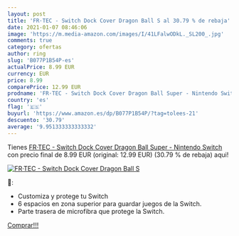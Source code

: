 ```yaml
---
layout: post
title: 'FR·TEC - Switch Dock Cover Dragon Ball S al 30.79 % de rebaja'
date: 2021-01-07 08:46:06
image: 'https://m.media-amazon.com/images/I/41LFalwODkL._SL200_.jpg'
comments: true
category: ofertas
author: ring
slug: 'B077P1B54P-es'
actualPrice: 8.99 EUR
currency: EUR
price: 8.99
comparePrice: 12.99 EUR
prodname: 'FR·TEC - Switch Dock Cover Dragon Ball Super - Nintendo Switch'
country: 'es'
flag: '🇪🇸'
buyurl: 'https://www.amazon.es/dp/B077P1B54P/?tag=tolees-21'
descuento: '30.79'
average: '9.951333333333332'
---
```


Tienes [FR·TEC - Switch Dock Cover Dragon Ball Super - Nintendo Switch](https://www.amazon.es/dp/B077P1B54P/?tag=tolees-21) con precio final de  8.99 EUR (original: 12.99 EUR) (30.79 %  de rebaja) aqui!

[![FR·TEC - Switch Dock Cover Dragon Ball S](https://m.media-amazon.com/images/I/41LFalwODkL._SL200_.jpg)](https://www.amazon.es/dp/B077P1B54P/?tag=tolees-21)

🔎:

- Customiza y protege tu Switch
- 6 espacios en zona superior para guardar juegos de la Switch.
- Parte trasera de microfibra que protege la Switch.

[Comprar!!!](https://www.amazon.es/dp/B077P1B54P/?tag=tolees-21)
